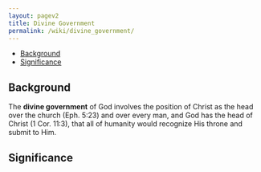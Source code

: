```yaml
---
layout: pagev2
title: Divine Government
permalink: /wiki/divine_government/
---
```

- [Background](#background)
- [Significance](#significance)

## Background

The **divine government** of God involves the position of Christ as the head over the church (Eph. 5:23) and over every man, and God has the head of Christ (1 Cor. 11:3), that all of humanity would recognize His throne and submit to Him.

## Significance
